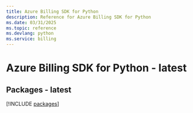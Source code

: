 ```yaml
---
title: Azure Billing SDK for Python
description: Reference for Azure Billing SDK for Python
ms.date: 03/31/2025
ms.topic: reference
ms.devlang: python
ms.service: billing
---
```

# Azure Billing SDK for Python - latest
## Packages - latest
[!INCLUDE [packages](billing-index.md)]
